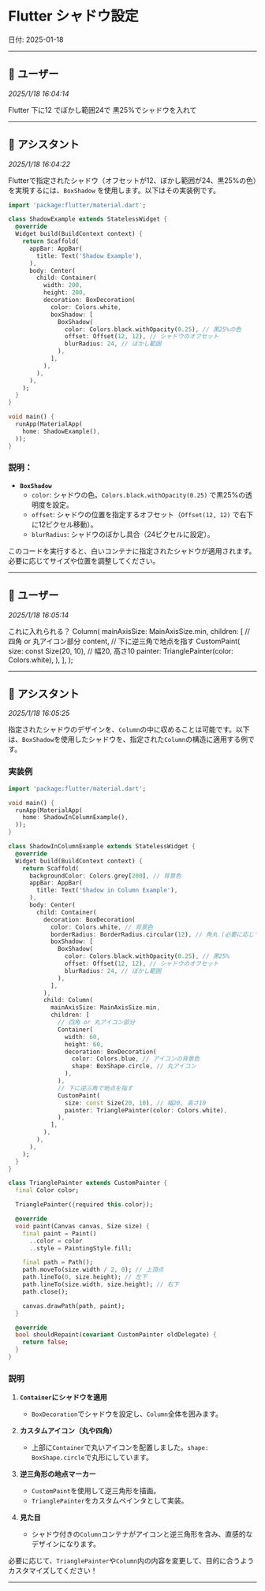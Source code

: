 # Flutter シャドウ設定

日付: 2025-01-18

---

## 👤 ユーザー
*2025/1/18 16:04:14*

Flutter 下に12 でぼかし範囲24で 黒25%でシャドウを入れて

---

## 🤖 アシスタント
*2025/1/18 16:04:22*

Flutterで指定されたシャドウ（オフセットが12、ぼかし範囲が24、黒25%の色）を実現するには、`BoxShadow` を使用します。以下はその実装例です。

```dart
import 'package:flutter/material.dart';

class ShadowExample extends StatelessWidget {
  @override
  Widget build(BuildContext context) {
    return Scaffold(
      appBar: AppBar(
        title: Text('Shadow Example'),
      ),
      body: Center(
        child: Container(
          width: 200,
          height: 200,
          decoration: BoxDecoration(
            color: Colors.white,
            boxShadow: [
              BoxShadow(
                color: Colors.black.withOpacity(0.25), // 黒25%の色
                offset: Offset(12, 12), // シャドウのオフセット
                blurRadius: 24, // ぼかし範囲
              ),
            ],
          ),
        ),
      ),
    );
  }
}

void main() {
  runApp(MaterialApp(
    home: ShadowExample(),
  ));
}
```

### 説明：
- **`BoxShadow`**
  - `color`: シャドウの色。`Colors.black.withOpacity(0.25)` で黒25%の透明度を設定。
  - `offset`: シャドウの位置を指定するオフセット（`Offset(12, 12)` で右下に12ピクセル移動）。
  - `blurRadius`: シャドウのぼかし具合（24ピクセルに設定）。

このコードを実行すると、白いコンテナに指定されたシャドウが適用されます。必要に応じてサイズや位置を調整してください。

---

## 👤 ユーザー
*2025/1/18 16:05:14*

これに入れられる？
Column(
        mainAxisSize: MainAxisSize.min,
        children: \[
          // 四角 or 丸アイコン部分
          content,
          // 下に逆三角で地点を指す
          CustomPaint(
            size: const Size(20, 10), // 幅20, 高さ10
            painter: TrianglePainter(color: Colors.white),
          ),
        \],
      );

---

## 🤖 アシスタント
*2025/1/18 16:05:25*

指定されたシャドウのデザインを、`Column`の中に収めることは可能です。以下は、`BoxShadow`を使用したシャドウを、指定された`Column`の構造に適用する例です。

### 実装例

```dart
import 'package:flutter/material.dart';

void main() {
  runApp(MaterialApp(
    home: ShadowInColumnExample(),
  ));
}

class ShadowInColumnExample extends StatelessWidget {
  @override
  Widget build(BuildContext context) {
    return Scaffold(
      backgroundColor: Colors.grey[200], // 背景色
      appBar: AppBar(
        title: Text('Shadow in Column Example'),
      ),
      body: Center(
        child: Container(
          decoration: BoxDecoration(
            color: Colors.white, // 背景色
            borderRadius: BorderRadius.circular(12), // 角丸 (必要に応じて)
            boxShadow: [
              BoxShadow(
                color: Colors.black.withOpacity(0.25), // 黒25%
                offset: Offset(12, 12), // シャドウのオフセット
                blurRadius: 24, // ぼかし範囲
              ),
            ],
          ),
          child: Column(
            mainAxisSize: MainAxisSize.min,
            children: [
              // 四角 or 丸アイコン部分
              Container(
                width: 60,
                height: 60,
                decoration: BoxDecoration(
                  color: Colors.blue, // アイコンの背景色
                  shape: BoxShape.circle, // 丸アイコン
                ),
              ),
              // 下に逆三角で地点を指す
              CustomPaint(
                size: const Size(20, 10), // 幅20, 高さ10
                painter: TrianglePainter(color: Colors.white),
              ),
            ],
          ),
        ),
      ),
    );
  }
}

class TrianglePainter extends CustomPainter {
  final Color color;

  TrianglePainter({required this.color});

  @override
  void paint(Canvas canvas, Size size) {
    final paint = Paint()
      ..color = color
      ..style = PaintingStyle.fill;

    final path = Path();
    path.moveTo(size.width / 2, 0); // 上頂点
    path.lineTo(0, size.height); // 左下
    path.lineTo(size.width, size.height); // 右下
    path.close();

    canvas.drawPath(path, paint);
  }

  @override
  bool shouldRepaint(covariant CustomPainter oldDelegate) {
    return false;
  }
}
```

### 説明
1. **`Container`にシャドウを適用**
   - `BoxDecoration`でシャドウを設定し、`Column`全体を囲みます。

2. **カスタムアイコン（丸や四角）**
   - 上部に`Container`で丸いアイコンを配置しました。`shape: BoxShape.circle`で丸形にしています。

3. **逆三角形の地点マーカー**
   - `CustomPaint`を使用して逆三角形を描画。
   - `TrianglePainter`をカスタムペインタとして実装。

4. **見た目**
   - シャドウ付きの`Column`コンテナがアイコンと逆三角形を含み、直感的なデザインになります。

必要に応じて、`TrianglePainter`や`Column`内の内容を変更して、目的に合うようカスタマイズしてください！

---
